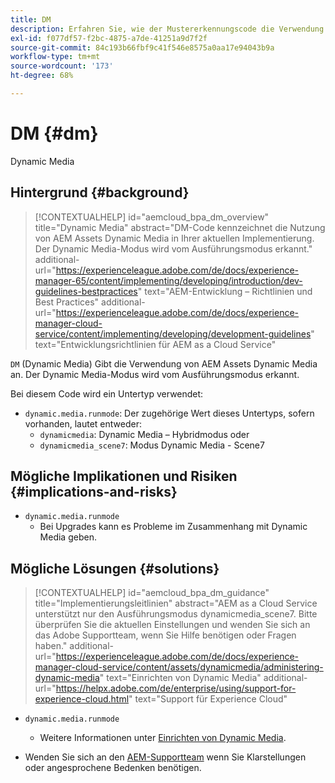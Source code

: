 ```yaml
---
title: DM
description: Erfahren Sie, wie der Mustererkennungscode die Verwendung von AEM Assets - Dynamic Media identifiziert.
exl-id: f077df57-f2bc-4875-a7de-41251a9d7f2f
source-git-commit: 84c193b66fbf9c41f546e8575a0aa17e94043b9a
workflow-type: tm+mt
source-wordcount: '173'
ht-degree: 68%

---
```


# DM {#dm}

Dynamic Media

## Hintergrund {#background}

>[!CONTEXTUALHELP]
>id="aemcloud_bpa_dm_overview"
>title="Dynamic Media"
>abstract="DM-Code kennzeichnet die Nutzung von AEM Assets Dynamic Media in Ihrer aktuellen Implementierung. Der Dynamic Media-Modus wird vom Ausführungsmodus erkannt."
>additional-url="https://experienceleague.adobe.com/de/docs/experience-manager-65/content/implementing/developing/introduction/dev-guidelines-bestpractices" text="AEM-Entwicklung – Richtlinien und Best Practices"
>additional-url="https://experienceleague.adobe.com/de/docs/experience-manager-cloud-service/content/implementing/developing/development-guidelines" text="Entwicklungsrichtlinien für AEM as a Cloud Service"

`DM` (Dynamic Media) Gibt die Verwendung von AEM Assets Dynamic Media an. Der Dynamic Media-Modus wird vom Ausführungsmodus erkannt.

Bei diesem Code wird ein Untertyp verwendet:

* `dynamic.media.runmode`: Der zugehörige Wert dieses Untertyps, sofern vorhanden, lautet entweder:
   * `dynamicmedia`: Dynamic Media – Hybridmodus oder
   * `dynamicmedia_scene7`: Modus Dynamic Media - Scene7

## Mögliche Implikationen und Risiken {#implications-and-risks}

* `dynamic.media.runmode`
   * Bei Upgrades kann es Probleme im Zusammenhang mit Dynamic Media geben.

## Mögliche Lösungen {#solutions}

>[!CONTEXTUALHELP]
>id="aemcloud_bpa_dm_guidance"
>title="Implementierungsleitlinien"
>abstract="AEM as a Cloud Service unterstützt nur den Ausführungsmodus dynamicmedia_scene7. Bitte überprüfen Sie die aktuellen Einstellungen und wenden Sie sich an das Adobe Supportteam, wenn Sie Hilfe benötigen oder Fragen haben."
>additional-url="https://experienceleague.adobe.com/de/docs/experience-manager-cloud-service/content/assets/dynamicmedia/administering-dynamic-media" text="Einrichten von Dynamic Media"
>additional-url="https://helpx.adobe.com/de/enterprise/using/support-for-experience-cloud.html" text="Support für Experience Cloud"


* `dynamic.media.runmode`
   * Weitere Informationen unter [Einrichten von Dynamic Media](https://experienceleague.adobe.com/de/docs/experience-manager-cloud-service/content/assets/dynamicmedia/administering-dynamic-media).

* Wenden Sie sich an den [AEM-Supportteam](https://helpx.adobe.com/de/enterprise/using/support-for-experience-cloud.html) wenn Sie Klarstellungen oder angesprochene Bedenken benötigen.
